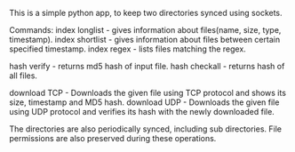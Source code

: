 This is a simple python app, to keep two directories synced using sockets.

Commands:
index longlist - gives information about files(name, size, type, timestamp).
index shortlist <starttimestamp> <endtimestamp> - gives information about files between certain specified timestamp.
index regex <regex> - lists files matching the regex.

hash verify <filename> - returns md5 hash of input file.
hash checkall - returns hash of all files.

download TCP <filename> - Downloads the given file using TCP protocol and shows its size, timestamp and MD5 hash.
download UDP <filename> - Downloads the given file using UDP protocol and verifies its hash with the newly downloaded file.

The directories are also periodically synced, including sub directories. File permissions are also preserved during these operations.
